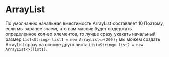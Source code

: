 # ArrayList

По умолчанию начальная вместимость ArrayList составляет 10
Поэтому, если мы заранее знаем, что нам массив будет содержать определенное кол-во элементов, то лучше сразу укахать начальный размер
```List<String> list1 = new ArrayList<>(200);```
мы можем создать ArrayList сразу на основе друго листа
```List<String> list2 = new ArrayList<>(list1);```

